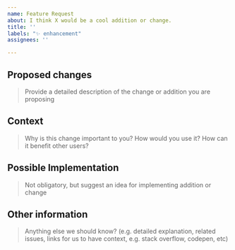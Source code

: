 ```yaml
---
name: Feature Request
about: I think X would be a cool addition or change.
title: ''
labels: "✨ enhancement"
assignees: ''

---
```


## Proposed changes

> Provide a detailed description of the change or addition you are proposing

## Context

> Why is this change important to you? How would you use it? How can it benefit other users?

## Possible Implementation

> Not obligatory, but suggest an idea for implementing addition or change

## Other information

> Anything else we should know? (e.g. detailed explanation, related issues, links for us to have context, e.g. stack overflow, codepen, etc)

